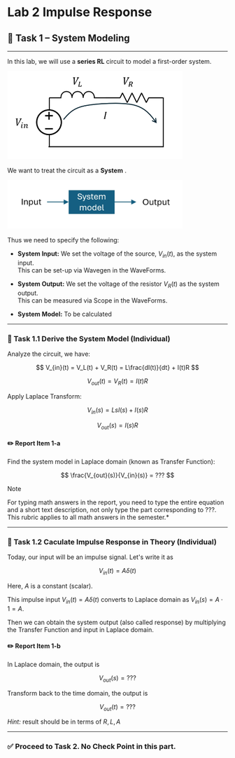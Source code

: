 # Lab 2 Impulse Response


## :dart: Task 1 – System Modeling
---

In this lab, we will use a **series RL** circuit to model a first-order system.

<img src="Pic/circuitdiagram.png" width="400"> 

We want to treat the circuit as a **System** . 

<img src="Pic/system1.png" width="400"> 

Thus we need to specify the following:

- **System Input:** We set the voltage of the source, $V_{in}(t)$, as the system input.  
  This can be set-up via Wavegen in the WaveForms.
- **System Output:** We set the voltage of the resistor $V_{R}(t)$ as the system output.  
  This can be measured via Scope in the WaveForms.

- **System Model:** To be calculated

----------
### 📌 Task 1.1 Derive the System Model (Individual)

Analyze the circuit, we have:

$$
V_{in}(t) =  V_L(t) + V_R(t) = L\frac{dI(t)}{dt} + I(t)R 
$$

$$
V_{out}(t) = V_R(t) = I(t)R
$$

Apply Laplace Transform:

$$
V_{in}(s) =  LsI(s) + I(s)R 
$$

$$
V_{out}(s) = I(s)R
$$

#### :pencil2:  Report Item 1-a
Find the system model in Laplace domain (known as Transfer Function):
 
$$
\frac{V_{out}(s)}{V_{in}(s)} = ???
$$

> [!NOTE]
> For typing math answers in the report, you need to type the entire
equation and a short text description, not only type the part corresponding to ???.
This rubric applies to all math answers in the semester.*

-----------
### 📌 Task 1.2 Caculate Impulse Response in Theory (Individual)

Today, our input will be an impulse signal. Let's write it as

$$
V_{in}(t) = A \delta(t)
$$

Here, $A$ is a constant (scalar).

This impulse input $V_{in}(t)=A\delta(t)$ converts to Laplace domain as $V_{in}(s)=A\cdot 1=A$. 

Then we can obtain the system output (also called response) by multiplying the Transfer Function and input in Laplace domain.

#### :pencil2:  Report Item 1-b

In Laplace domain, the output is

$$V_{out}(s) = ???$$

Transform back to the time domain, the output is 

$$V_{out}(t) = ???$$

*Hint:* result should be in terms of $R, L, A$

---------

### ✅ Proceed to Task 2. No Check Point in this part.








